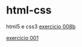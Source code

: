# html-css
 html5 e css3 
 <a href="https://oliveira00008.github.io/html-css/exercicio/008b/">exercicio 008b</a> <br>

 <a href="https://oliveira00008.github.io/html-css/exercicio/ex001/">exercicio 001</a>